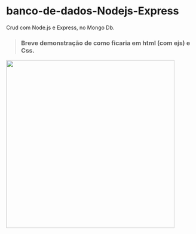 # banco-de-dados-Nodejs-Express
Crud com Node.js e Express, no Mongo Db.

> <h3>Breve demonstração de como ficaria em html (com ejs) e Css.</h3>

<img src="https://user-images.githubusercontent.com/102268481/204069957-25e432eb-ef2f-4449-b810-4b5cb9156793.png" width = 450px>
